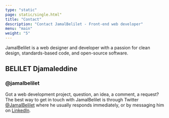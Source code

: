 ```yaml
---
type: "static"
page: static/single.html"
title: "Contact"
description: "Contact JamalBelilet - Front-end web developer"
menu: "main"
weight: "5"
---
```


JamalBelilet is a web designer and developer with a passion for clean design, standards-based code, and open-source software.

## BELILET Djamaleddine 
### @jamalbelilet


Got a web development project, question, an idea, a comment, a request? The best way to get in touch with JamalBelilet is through Twitter [@JamalBelilet](http://twitter.com/jamalbelilet) where he usually responds immediately, or by messaging him on [LinkedIn](http://linkedin.com/in/djamaleddine-belilet-252894155/).